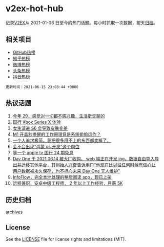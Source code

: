 # v2ex-hot-hub

 记录[V2EX](https://www.v2ex.com/)从 2021-01-06 日至今的热门话题。每小时抓取一次数据，按天[归档](archives)。
 
 ## 相关项目

- [GitHub热榜](https://github.com/snaildev/github-hot-hub)
- [知乎热榜](https://github.com/snaildev/zhihu-hot-hub)
- [微博热榜](https://github.com/snaildev/weibo-hot-hub)
- [头条热榜](https://github.com/snaildev/toutiao-hot-hub)
- [抖音热榜](https://github.com/snaildev/douyin-hot-hub)


 `更新时间：2021-06-15 23:03:44 +0800`

## 热议话题

1. [今年 29，感觉对一切都不感兴趣，生活挺无聊的](https://www.v2ex.com/t/783482)
1. [国行 Xbox Series X 体验](https://www.v2ex.com/t/783461)
1. [女生请进 S6 会导致皮肤变差](https://www.v2ex.com/t/783505)
1. [M1 开盖秒唤醒的工作原理竟是系统偷偷运作？](https://www.v2ex.com/t/783420)
1. [一个人追求极简，我把很多用不上的东西都卖掉了。](https://www.v2ex.com/t/783446)
1. [会不会出现“鸿蒙 os 开发”这个岗位](https://www.v2ex.com/t/783514)
1. [等一个 apple tv 国行 24 期免息](https://www.v2ex.com/t/783394)
1. [Day One 于 2021.06.14 被大厂收购， web 端正在开发 ing，数据自由导入导出并迁移其他平台，其创始人兴奋告诉用户“他现在比以往任何时候有信心让用户数据被永久保存，也不担心未来 Day One 无人维护”](https://www.v2ex.com/t/783391)
1. [InfoFlow，完全本地处理的稍后阅读 app，现已上架](https://www.v2ex.com/t/783383)
1. [远程兼职，安卓中级工程师， 2 年以上工作经验，月薪 5K](https://www.v2ex.com/t/783416)

## 历史归档

[archives](archives)

## License

See the [LICENSE](LICENSE) file for license rights and limitations (MIT).
